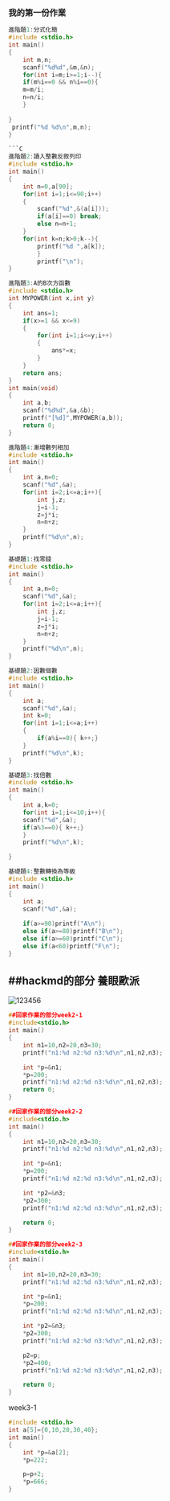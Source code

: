 ### 我的第一份作業

```C
進階題1:分式化簡
#include <stdio.h>
int main()
{
	int m,n;
	scanf("%d%d",&m,&n);
	for(int i=m;i>=1;i--){
	if(m%i==0 && n%i==0){
	m=m/i;
	n=n/i;
	}
	
}
 printf("%d %d\n",m,n);
}

```C
進階題2:讀入整數反敘列印
#include <stdio.h>
int main()
{
	int n=0,a[90];
	for(int i=1;i<=90;i++)
	{
		scanf("%d",&(a[i]));
		if(a[i]==0) break;
		else n=n+1;
	}
	for(int k=n;k>0;k--){
		printf("%d ",a[k]);
		}
		printf("\n");
}
```
```C
進階題3:A的B次方函數
#include <stdio.h>
int MYPOWER(int x,int y)
{
	int ans=1;
	if(x>=1 && x<=9)
	{
		for(int i=1;i<=y;i++)
		{
			ans*=x;
		}
	}
	return ans;
}
int main(void)
{
	int a,b;
	scanf("%d%d",&a,&b);
	printf("[%d]",MYPOWER(a,b));
	return 0;
}
```
```C
進階題4:漸增數列相加
#include <stdio.h>
int main()
{
	int a,n=0;
	scanf("%d",&a);
	for(int i=2;i<=a;i++){
		int j,z;
		j=i-1;
		z=j*i;
		n=n+z;
	}
	printf("%d\n",n);
}

```
```C
基礎題1:找零錢
#include <stdio.h>
int main()
{
	int a,n=0;
	scanf("%d",&a);
	for(int i=2;i<=a;i++){
		int j,z;
		j=i-1;
		z=j*i;
		n=n+z;
	}
	printf("%d\n",n);
}
```
```C
基礎題2:因數個數
#include <stdio.h>
int main()
{
	int a;
	scanf("%d",&a);
	int k=0;
	for(int i=1;i<=a;i++)
	{
		if(a%i==0){ k++;}
	}	
	printf("%d\n",k);
}


```
```C
基礎題3:找倍數
#include <stdio.h>
int main()
{
	int a,k=0;
	for(int i=1;i<=10;i++){
	scanf("%d",&a);
	if(a%3==0){ k++;}
	}
	printf("%d\n",k);

}

```
```C
基礎題4:整數轉換為等級
#include <stdio.h>
int main()
{
	int a;
	scanf("%d",&a);
	
	if(a>=90)printf("A\n");
	else if(a>=80)printf("B\n");
	else if(a>=60)printf("C\n");
	else if(a<60)printf("F\n");
}
```
##hackmd的部分
養眼歐派
------------
![123456](https://i.imgur.com/zWet5oE.jpg)
```C
##回家作業的部分week2-1
#include<stdio.h>
int main()
{
    int n1=10,n2=20,n3=30;
    printf("n1:%d n2:%d n3:%d\n",n1,n2,n3);

    int *p=&n1;
    *p=200;
    printf("n1:%d n2:%d n3:%d\n",n1,n2,n3);
    return 0;
}

```
```C
##回家作業的部分week2-2
#include<stdio.h>
int main()
{
    int n1=10,n2=20,n3=30;
    printf("n1:%d n2:%d n3:%d\n",n1,n2,n3);

    int *p=&n1;
    *p=200;
    printf("n1:%d n2:%d n3:%d\n",n1,n2,n3);

    int *p2=&n3;
    *p2=300;
    printf("n1:%d n2:%d n3:%d\n",n1,n2,n3);

    return 0;
}

```
```C
##回家作業的部分week2-3
#include<stdio.h>
int main()
{
    int n1=10,n2=20,n3=30;
    printf("n1:%d n2:%d n3:%d\n",n1,n2,n3);

    int *p=&n1;
    *p=200;
    printf("n1:%d n2:%d n3:%d\n",n1,n2,n3);

    int *p2=&n3;
    *p2=300;
    printf("n1:%d n2:%d n3:%d\n",n1,n2,n3);

    p2=p;
    *p2=400;
    printf("n1:%d n2:%d n3:%d\n",n1,n2,n3);

    return 0;
}

```
week3-1
```C
#include <stdio.h>
int a[5]={0,10,20,30,40};
int main()
{
    int *p=&a[2];
    *p=222;

    p=p+2;
    *p=666;
}

```

